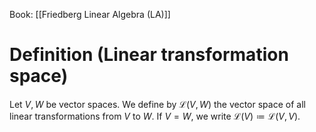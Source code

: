 Book: [[Friedberg Linear Algebra (LA)]]
# Definition (Linear transformation space)
Let $V,W$ be vector spaces.
We define by $\mathcal{L}(V,W)$ the vector space of all linear transformations from $V$ to $W$.
If $V=W$, we write $\mathcal{L}(V)\coloneqq\mathcal{L}(V,V)$.
